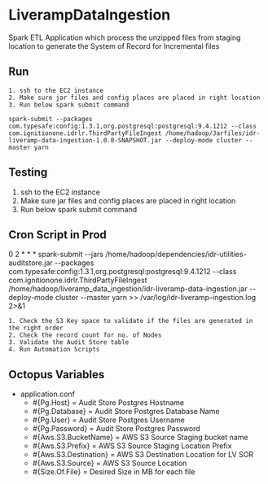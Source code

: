 # LiverampDataIngestion
Spark ETL Application which process the unzipped files from staging location to generate the System of Record for Incremental files


## Run
```
1. ssh to the EC2 instance
2. Make sure jar files and config places are placed in right location
3. Run below spark submit command

spark-submit --packages com.typesafe:config:1.3.1,org.postgresql:postgresql:9.4.1212 --class com.ignitionone.idrlr.ThirdPartyFileIngest /home/hadoop/Jarfiles/idr-liveramp-data-ingestion-1.0.0-SNAPSHOT.jar --deploy-mode cluster --master yarn
```

## Testing
1. ssh to the EC2 instance
2. Make sure jar files and config places are placed in right location
3. Run below spark submit command

## Cron Script in Prod
0 2 * * * spark-submit --jars /home/hadoop/dependencies/idr-utilities-auditstore.jar --packages com.typesafe:config:1.3.1,org.postgresql:postgresql:9.4.1212 --class com.ignitionone.idrlr.ThirdPartyFileIngest /home/hadoop/liveramp_data_ingestion/idr-liveramp-data-ingestion.jar --deploy-mode cluster --master yarn >> /var/log/idr-liveramp-ingestion.log 2>&1

```
1. Check the S3 Key space to validate if the files are generated in the right order
2. Check the record count for no. of Nodes
3. Validate the Audit Store table
4. Run Automation Scripts
```


## Octopus Variables
* application.conf
    - #{Pg.Host} = Audit Store Postgres Hostname
    - #{Pg.Database} = Audit Store Postgres Database Name
    - #{Pg.User} = Audit Store Postgres Username
    - #{Pg.Password} = Audit Store Postgres Password
    - #{Aws.S3.BucketName} = AWS S3 Source Staging bucket name
    - #{Aws.S3.Prefix} = AWS S3 Source Staging Location Prefix
    - #{Aws.S3.Destination} = AWS S3 Destination Location for LV SOR
    - #{Aws.S3.Source} = AWS S3 Source Location
    - #{Size.Of.File} = Desired Size in MB for each file


